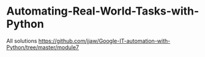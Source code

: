 # Automating-Real-World-Tasks-with-Python

All solutions
https://github.com/jjaw/Google-IT-automation-with-Python/tree/master/module7
